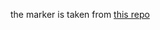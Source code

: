 the marker is taken from [this repo](https://github.com/eYSIP-2017/eYSIP-2017_Navigation-in-Indoor-Environments-using-drone)
